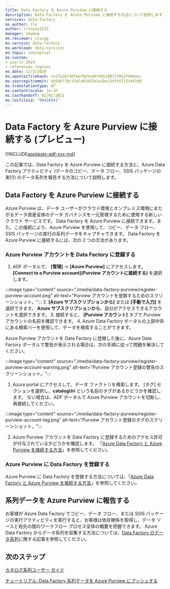 ```yaml
---
title: Data Factory を Azure Purview に接続する
description: Data Factory を Azure Purview に接続する方法について説明します
services: data-factory
ms.author: lle
author: lrtoyou1223
manager: shwang
ms.reviewer: craigg
ms.service: data-factory
ms.workload: data-services
ms.topic: conceptual
ms.custom:
- seo-lt-2019
- references_regions
ms.date: 12/3/2020
ms.openlocfilehash: ce37e26730fbef9e5e40fd95190727062f9044ac
ms.sourcegitcommit: eb546f78c31dfa65937b3a1be134fb5f153447d6
ms.translationtype: HT
ms.contentlocale: ja-JP
ms.lasthandoff: 02/02/2021
ms.locfileid: "99428941"
---
```

# <a name="connect-data-factory-to-azure-purview-preview"></a>Data Factory を Azure Purview に接続する (プレビュー)
[!INCLUDE[appliesto-adf-xxx-md](includes/appliesto-adf-xxx-md.md)]

この記事では、Data Factory を Azure Purview に接続する方法と、Azure Data Factory アクティビティ (データのコピー、データ フロー、SSIS パッケージの実行) のデータ系列を報告する方法について説明します。


## <a name="connect-data-factory-to-azure-purview"></a>Data Factory を Azure Purview に接続する
Azure Purview は、データ ユーザーがクラウド環境とオンプレミス環境にまたがるデータ資産全体のデータ ガバナンスを一元管理するために使用する新しいクラウド サービスです。 Data Factory を Azure Purview に接続できます。また、この接続により、Azure Purview を使用して、コピー、データ フロー、SSIS パッケージの実行の系列データをキャプチャできます。 Data Factory を Azure Purview に接続するには、次の 2 つの方法があります。
### <a name="register-azure-purview-account-to-data-factory"></a>Azure Purview アカウントを Data Factory に登録する
1. ADF ポータルで、 **[管理]**  ->  **[Azure Purview]** にアクセスします。 **[Connect to a Purview account]\(Purview アカウントに接続する\)** を選択します。 

:::image type="content" source="./media/data-factory-purview/register-purview-account.png" alt-text="Purview アカウントを登録するためのスクリーンショット。":::
2. **[Azure サブスクリプションから]** または **[手動で入力]** を選択できます。 **Azure サブスクリプションから**、自分がアクセスできるアカウントを選択できます。 
3. 接続すると、 **[Purview アカウント]** タブで Purview アカウントの名前を確認できます。 
4. Azure Data Factory ポータルの上部中央にある検索バーを使用して、データを検索することができます。 

Azure Purview アカウントを Data Factory に登録した後に、Azure Data Factory ポータルで警告が表示される場合は、次の手順に従って問題を解決してください。

:::image type="content" source="./media/data-factory-purview/register-purview-account-warning.png" alt-text="Purview アカウント登録の警告のスクリーンショット。":::

1. Azure portal にアクセスして、データ ファクトリを検索します。 [タグ] セクションを選択し、**catalogUri** という名前のタグがあるかどうかを確認します。 ない場合は、ADF ポータルで Azure Purview アカウントを切断し、再接続してください。

:::image type="content" source="./media/data-factory-purview/register-purview-account-tag.png" alt-text="Purview アカウント登録のタグのスクリーンショット。":::

2. Azure Purview アカウントを Data Factory に登録するためのアクセス許可が付与されているかどうかを確認します。 「[Azure Data Factory と Azure Purview を接続する方法](https://docs.microsoft.com/azure/purview/how-to-link-azure-data-factory#create-new-data-factory-connection)」を参照してください。

### <a name="register-data-factory-in-azure-purview"></a>Azure Purview に Data Factory を登録する
Azure Purview に Data Factory を登録する方法については、「[Azure Data Factory と Azure Purview を接続する方法](https://docs.microsoft.com/azure/purview/how-to-link-azure-data-factory)」を参照してください。 

## <a name="report-lineage-data-to-azure-purview"></a>系列データを Azure Purview に報告する
お客様が Azure Data Factory でコピー、データ フロー、または SSIS パッケージの実行アクティビティを実行すると、お客様は依存関係を取得し、データ ソースと宛先の間のワークフロー プロセス全体の概要を把握できます。
Azure Data Factory からデータ系列を収集する方法については、[Data Factory のデータ系列](../purview/how-to-link-azure-data-factory.md#supported-azure-data-factory-activities)に関する記事を参照してください。

## <a name="next-steps"></a>次のステップ
[カタログ系列ユーザー ガイド](../purview/catalog-lineage-user-guide.md)

[チュートリアル: Data Factory 系列データを Azure Purview にプッシュする](turorial-push-lineage-to-purview.md)